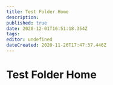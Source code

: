```yaml
---
title: Test Folder Home
description: 
published: true
date: 2020-12-01T16:51:18.354Z
tags: 
editor: undefined
dateCreated: 2020-11-26T17:47:37.446Z
---
```


# Test Folder Home